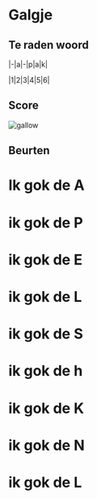 # Galgje

## Te raden woord


|-|a|-|p|a|k|

|1|2|3|4|5|6|

## Score
![gallow](./images/6.png)

## Beurten
# Ik gok de A
# ik gok de P
# ik gok de E
# ik gok de L
# ik gok de S
# ik gok de h
# ik gok de K
# ik gok de N
# ik gok de L